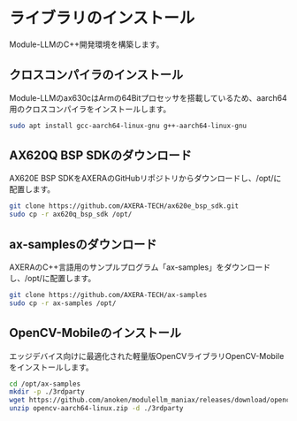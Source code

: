 # ライブラリのインストール

Module-LLMのC++開発環境を構築します。

## クロスコンパイラのインストール

Module-LLMのax630cはArmの64Bitプロセッサを搭載しているため、aarch64用のクロスコンパイラをインストールします。

```bash
sudo apt install gcc-aarch64-linux-gnu g++-aarch64-linux-gnu
```

## AX620Q BSP SDKのダウンロード

AX620E BSP SDKをAXERAのGitHubリポジトリからダウンロードし、/opt/に配置します。

```bash
git clone https://github.com/AXERA-TECH/ax620e_bsp_sdk.git
sudo cp -r ax620q_bsp_sdk /opt/
```

## ax-samplesのダウンロード

AXERAのC++言語用のサンプルプログラム「ax-samples」をダウンロードし、/opt/に配置します。

```bash
git clone https://github.com/AXERA-TECH/ax-samples
sudo cp -r ax-samples /opt/
```

## OpenCV-Mobileのインストール

エッジデバイス向けに最適化された軽量版OpenCVライブラリOpenCV-Mobileをインストールします。

```bash
cd /opt/ax-samples
mkdir -p ./3rdparty
wget https://github.com/anoken/modulellm_maniax/releases/download/opencv_mobile/opencv-aarch64-linux.zip
unzip opencv-aarch64-linux.zip -d ./3rdparty
```


